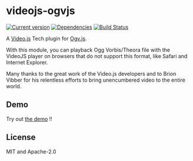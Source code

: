 # videojs-ogvjs

[![Current version](https://img.shields.io/npm/v/videojs-ogvjs.svg)](https://www.npmjs.com/package/videojs-ogvjs) [![Dependencies](https://david-dm.org/hartman/videojs-ogvjs.svg)](https://david-dm.org/hartman/videojs-ogvjs) [![Build Status](https://travis-ci.org/hartman/videojs-ogvjs.svg?branch=master)](https://travis-ci.org/hartman/videojs-ogvjs)

A [Video.js](https://www.videojs.com) Tech plugin for [Ogv.js](https://github.com/brion/ogv.js/).

With this module, you can playback Ogg Vorbis/Theora file with the VideoJS player on browsers that do not support this format, like Safari and Internet Explorer.

Many thanks to the great work of the Video.js developers and to Brion Vibber for his relentless efforts to bring unencumbered video to the entire world.

## Demo

Try out [the demo](https://cdn.rawgit.com/hartman/videojs-ogvjs/v1.1.2/example.html) !!

## License

MIT and Apache-2.0
